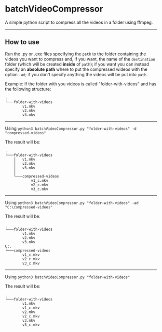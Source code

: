 # batchVideoCompressor

A simple python script to compress all the videos in a folder using ffmpeg.

-----------
## How to use ##

Run the .py or .exe files specifying the `path` to the folder containing the videos you want to compress and, if you want, the name of the `destination` folder (which will be created **inside** of `path`); if you want you can instead specify an **absolute path** where to put the compressed wideos with the option `-ad`; if you don't specify anything the videos will be put into `path`.


Example:
If the folder with you videos is called "folder-with-videos" and has the following structure:

```
.
└───folder-with-videos
        v1.mkv
        v2.mkv
        v3.mkv
```
------------------

Using `python3 batchVideoCompressor.py "folder-with-videos" -d "compressed-videos"`

The result will be:
```
.
└───folder-with-videos
    │   v1.mkv
    │   v2.mkv
    │   v3.mkv
    │
    └───compressed-videos
            v1_c.mkv
            v2_c.mkv
            v3_c.mkv
```
------------------
Using `python3 batchVideoCompressor.py "folder-with-videos" -ad "C:\compressed-videos"`

The result will be:
```
.
└───folder-with-videos
        v1.mkv
        v2.mkv
        v3.mkv
C:.
└───compressed-videos
        v1_c.mkv
        v2_c.mkv
        v3_c.mkv
```

------------------

Using `python3 batchVideoCompressor.py "folder-with-videos"`

The result will be:
```
.
└───folder-with-videos
        v1.mkv
        v1_c.mkv
        v2.mkv
        v2_c.mkv
        v3.mkv
        v3_c.mkv
```
